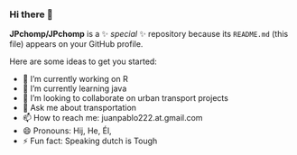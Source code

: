 ### Hi there 👋

**JPchomp/JPchomp** is a ✨ _special_ ✨ repository because its `README.md` (this file) appears on your GitHub profile.

Here are some ideas to get you started:

- 🔭 I’m currently working on R
- 🌱 I’m currently learning java
- 👯 I’m looking to collaborate on urban transport projects
- 💬 Ask me about transportation
- 📫 How to reach me: juanpablo222.at.gmail.com
- 😄 Pronouns: Hij, He, Él,
- ⚡ Fun fact: Speaking dutch is Tough

